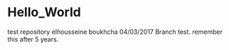 # Hello_World
test repository
elhousseine boukhcha
04/03/2017
Branch test.
remember this after 5 years.
